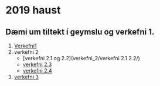 # 2019 haust
## Dæmi um tiltekt í geymslu og verkefni 1.
1. [Verkefni1]()
2. verkefni 2
    *  [verkefni 2.1 og 2.2](verkefni_2/verkefni 2.1 2.2/)
    *  [verkefni 2.3](verkefni_2/verkefni-23/)
    *  [verkefni 2.4](verkefni_2/verkefni-24/)
3. [verkefni 3]()
